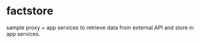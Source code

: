 factstore
=========

sample proxy + app services to retrieve data from external API and store in app services.

